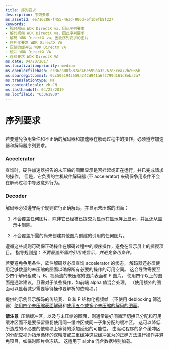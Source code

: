 ```yaml
---
title: 序列要求
description: 序列要求
ms.assetid: ee716286-f455-463d-906d-6f1b9fb8f227
keywords:
- 视频解码 WDK DirectX va，因此序列要求
- 解码视频 WDK DirectX va，因此序列要求
- 解码 WDK DirectX va，因此序列要求的图片
- 序列化要求 WDK DirectX VA
- 压缩的缓冲区 WDK DirectX VA
- 缓冲 WDK DirectX VA
- 连续要求 WDK DirectX VA
ms.date: 04/20/2017
ms.localizationpriority: medium
ms.openlocfilehash: cc36cb08f887ad46e599aa32267e5cea72bc035b
ms.sourcegitcommit: 0cc5051945559a242d941a6f2799d161d8eba2a7
ms.translationtype: MT
ms.contentlocale: zh-CN
ms.lasthandoff: 04/23/2019
ms.locfileid: "63361930"
---
```

# <a name="sequence-requirements"></a>序列要求


## <span id="ddk_sequence_requirements_gg"></span><span id="DDK_SEQUENCE_REQUIREMENTS_GG"></span>


若要避免争用条件和不正确的解码器和加速器在解码过程中的操作，必须遵守加速器和解码器序列要求。

### <a name="span-idacceleratorspanspan-idacceleratorspanspan-idacceleratorspanaccelerator"></a><span id="Accelerator"></span><span id="accelerator"></span><span id="ACCELERATOR"></span>Accelerator

查询时，硬件加速器报告的未压缩的图面显示是否挂起或正在运行，并已完成请求的操作。 但是，它负责的主机软件解码器 (不 accelerator) 来确保争用条件不会在解码过程中导致意外行为。

### <a name="span-iddecoderspanspan-iddecoderspanspan-iddecoderspandecoder"></a><span id="Decoder"></span><span id="decoder"></span><span id="DECODER"></span>Decoder

解码器必须遵守两个规则进行正确解码，并显示未压缩的图面：

1.  不会覆盖任何图片，除非它已经被已提交为显示在显示屏上显示，并且还从显示中删除。

2.  不会覆盖所需的尚未创建其他图片创建的引用的任何图片。

遵循这些规则可确保正确操作在解码过程中的顺序操作，避免在显示屏上的撕裂项目。 指导规则是：*不要覆盖所需的引用或显示，并避免争用条件。*

若要避免争用条件，软件解码器必须查询 accelerator 的状态。 解码器还必须使用足够数量的未压缩的图面以确保所有必要的操作的可用空间。 这会导致需要至少四个解码组成 I，B，视频流的未压缩的图片表面和 P 图片。 使用四个以上的图面是通常建议，且需对于某些操作，如前端 alpha 值混合处理。 （使用额外的图面可以显著减少需要等待操作要解析的依赖项。）

提供的示例显示解码的传统我、 B 和 P 结构化视频帧 （不使用 deblocking 筛选器）[使用四个未压缩表面解码](using-four-uncompressed-surfaces-for-decoding.md)和[使用五个或多个未压缩的解码的图面](using-five-or-more-uncompressed-surfaces-for-decoding.md)。

**请注意**  压缩缓冲区，以及与未压缩的图面，则通常最好间循环切换已分配和可用缓冲区而不是要保留重复使用同一缓冲区或同一子集分配的缓冲区。 这可以降低所造成的不必要的依赖项上等待的添加延迟的可能性。 由驱动程序的多个缓冲区的分配应视为指示循环的双精度或三重缓冲这些缓冲区为的正确方法进行操作并避免项目，如临时图片会冻结。 这适用于 alpha 混合数据特别加载。

 

 

 





